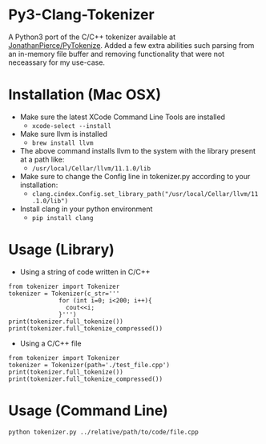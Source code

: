 # Py3-Clang-Tokenizer

A Python3 port of the C/C++ tokenizer available at [JonathanPierce/PyTokenize](https://github.com/JonathanPierce/PyTokenize). Added a few extra abilities such parsing from an in-memory file buffer and removing functionality that were not neceassary for my use-case.

# Installation (Mac OSX)

- Make sure the latest XCode Command Line Tools are installed
  - ```xcode-select --install```
- Make sure llvm is installed 
  - ```brew install llvm```
- The above command installs llvm to the system with the library present at a path like:
  - ```/usr/local/Cellar/llvm/11.1.0/lib```
- Make sure to change the Config line in tokenizer.py according to your installation:
  - ```clang.cindex.Config.set_library_path("/usr/local/Cellar/llvm/11.1.0/lib")```
- Install clang in your python environment
  - ```pip install clang```
 
# Usage (Library)
- Using a string of code written in C/C++
```python3 
from tokenizer import Tokenizer
tokenizer = Tokenizer(c_str='''
              for (int i=0; i<200; i++){
                cout<<i;
              }''')
print(tokenizer.full_tokenize())
print(tokenizer.full_tokenize_compressed())
```
- Using a C/C++ file
```python3
from tokenizer import Tokenizer
tokenizer = Tokenizer(path='./test_file.cpp')
print(tokenizer.full_tokenize())
print(tokenizer.full_tokenize_compressed())
```


# Usage (Command Line)
```bash
python tokenizer.py ../relative/path/to/code/file.cpp
```
